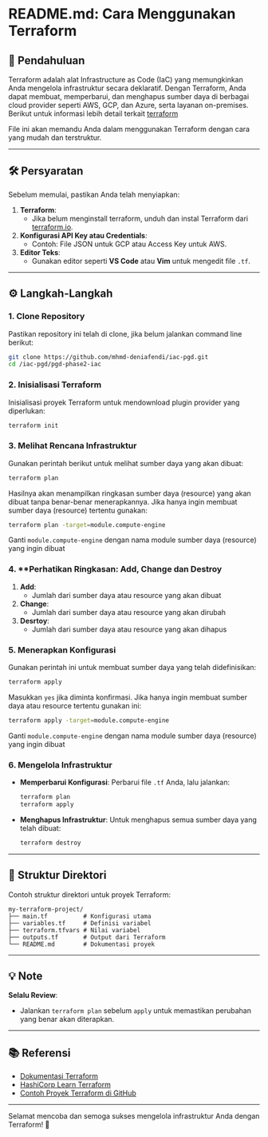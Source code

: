 
# README.md: Cara Menggunakan Terraform

## 📘 **Pendahuluan**
Terraform adalah alat Infrastructure as Code (IaC) yang memungkinkan Anda mengelola infrastruktur secara deklaratif. Dengan Terraform, Anda dapat membuat, memperbarui, dan menghapus sumber daya di berbagai cloud provider seperti AWS, GCP, dan Azure, serta layanan on-premises. Berikut untuk informasi lebih detail terkait [terraform](https://www.terraform.io/)

File ini akan memandu Anda dalam menggunakan Terraform dengan cara yang mudah dan terstruktur.

---

## 🛠 **Persyaratan**
Sebelum memulai, pastikan Anda telah menyiapkan:
1. **Terraform**:
   - Jika belum menginstall terraform, unduh dan instal Terraform dari [terraform.io](https://www.terraform.io/downloads).
2. **Konfigurasi API Key atau Credentials**:
   - Contoh: File JSON untuk GCP atau Access Key untuk AWS.
3. **Editor Teks**:
   - Gunakan editor seperti **VS Code** atau **Vim** untuk mengedit file `.tf`.

---

## ⚙️ **Langkah-Langkah**

### 1. **Clone Repository**
Pastikan repository ini telah di clone, jika belum jalankan command line berikut:
```bash
git clone https://github.com/mhmd-deniafendi/iac-pgd.git
cd /iac-pgd/pgd-phase2-iac
```

### 2. **Inisialisasi Terraform**
Inisialisasi proyek Terraform untuk mendownload plugin provider yang diperlukan:
```bash
terraform init
```

### 3. **Melihat Rencana Infrastruktur**
Gunakan perintah berikut untuk melihat sumber daya yang akan dibuat:
```bash
terraform plan
```

Hasilnya akan menampilkan ringkasan sumber daya (resource) yang akan dibuat tanpa benar-benar menerapkannya. Jika hanya ingin membuat sumber daya (resource) tertentu gunakan:
```bash
terraform plan -target=module.compute-engine
```
Ganti `module.compute-engine` dengan nama module sumber daya (resource) yang ingin dibuat

### 4. **Perhatikan Ringkasan: Add, Change dan Destroy
1. **Add**:
   - Jumlah dari sumber daya atau resource yang akan dibuat
2. **Change**:
   - Jumlah dari sumber daya atau resource yang akan dirubah
3. **Desrtoy**:
   - Jumlah dari sumber daya atau resource yang akan dihapus

### 5. **Menerapkan Konfigurasi**
Gunakan perintah ini untuk membuat sumber daya yang telah didefinisikan:
```bash
terraform apply
```
Masukkan `yes` jika diminta konfirmasi. Jika hanya ingin membuat sumber daya atau resource tertentu gunakan ini:
```bash
terraform apply -target=module.compute-engine
```
Ganti `module.compute-engine` dengan nama module sumber daya (resource) yang ingin dibuat

### 6. **Mengelola Infrastruktur**
- **Memperbarui Konfigurasi**: Perbarui file `.tf` Anda, lalu jalankan:
  ```bash
  terraform plan
  terraform apply
  ```

- **Menghapus Infrastruktur**: Untuk menghapus semua sumber daya yang telah dibuat:
  ```bash
  terraform destroy
  ```

---

## 📝 **Struktur Direktori**
Contoh struktur direktori untuk proyek Terraform:
```
my-terraform-project/
├── main.tf          # Konfigurasi utama
├── variables.tf     # Definisi variabel
├── terraform.tfvars # Nilai variabel
├── outputs.tf       # Output dari Terraform
└── README.md        # Dokumentasi proyek
```

---

## 💡 **Note**
**Selalu Review**:
   - Jalankan `terraform plan` sebelum `apply` untuk memastikan perubahan yang benar akan diterapkan.

---

## 📚 **Referensi**
- [Dokumentasi Terraform](https://www.terraform.io/docs)
- [HashiCorp Learn Terraform](https://learn.hashicorp.com/terraform)
- [Contoh Proyek Terraform di GitHub](https://github.com/topics/terraform)

---

Selamat mencoba dan semoga sukses mengelola infrastruktur Anda dengan Terraform! 🚀
